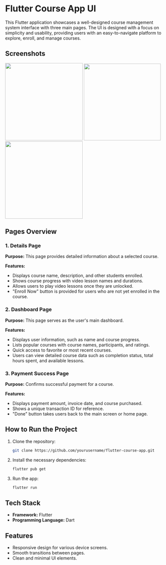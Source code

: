 # Flutter Course App UI

This Flutter application showcases a well-designed course management system interface with three main pages. The UI is designed with a focus on simplicity and usability, providing users with an easy-to-navigate platform to explore, enroll, and manage courses.

## Screenshots
<p float="left">
 <img src="https://github.com/user-attachments/assets/c7f0bf9b-f78c-4bae-b144-c92b2b364984" width="250" />
  <img src="https://github.com/user-attachments/assets/803a353f-02c4-4e89-8452-76472c609f0f" width="248" />
  <img src="https://github.com/user-attachments/assets/d69c17c4-cfff-47db-b628-4f78db5aec04" width="250" />
</p>

## Pages Overview

### 1. Details Page
**Purpose:** This page provides detailed information about a selected course.

**Features:**
- Displays course name, description, and other students enrolled.
- Shows course progress with video lesson names and durations.
- Allows users to play video lessons once they are unlocked.
- "Enroll Now" button is provided for users who are not yet enrolled in the course.

### 2. Dashboard Page
**Purpose:** This page serves as the user's main dashboard.

**Features:**
- Displays user information, such as name and course progress.
- Lists popular courses with course names, participants, and ratings.
- Quick access to favorite or most recent courses.
- Users can view detailed course data such as completion status, total hours spent, and available lessons.

### 3. Payment Success Page
**Purpose:** Confirms successful payment for a course.

**Features:**
- Displays payment amount, invoice date, and course purchased.
- Shows a unique transaction ID for reference.
- "Done" button takes users back to the main screen or home page.

## How to Run the Project

1. Clone the repository:

    ```bash
    git clone https://github.com/yourusername/flutter-course-app.git
    ```

2. Install the necessary dependencies:

    ```bash
    flutter pub get
    ```

3. Run the app:

    ```bash
    flutter run
    ```

## Tech Stack

- **Framework:** Flutter
- **Programming Language:** Dart

## Features

- Responsive design for various device screens.
- Smooth transitions between pages.
- Clean and minimal UI elements.
